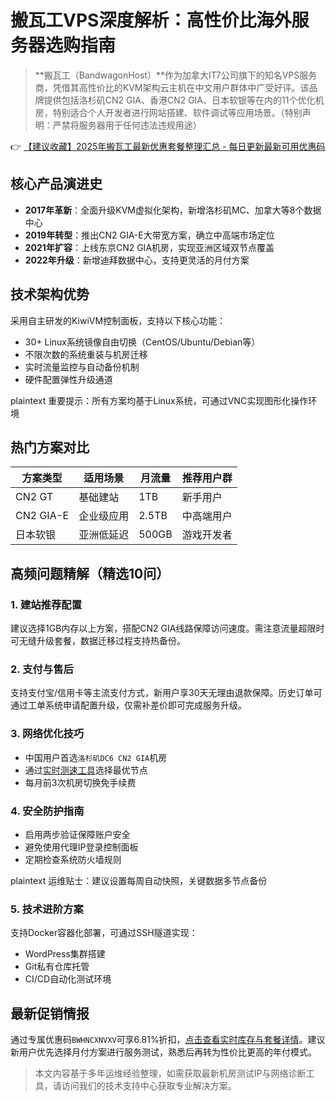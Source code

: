 # 搬瓦工VPS深度解析：高性价比海外服务器选购指南

> **搬瓦工（BandwagonHost）**作为加拿大IT7公司旗下的知名VPS服务商，凭借其高性价比的KVM架构云主机在中文用户群体中广受好评。该品牌提供包括洛杉矶CN2 GIA、香港CN2 GIA、日本软银等在内的11个优化机房，特别适合个人开发者进行网站搭建、软件调试等应用场景。（特别声明：严禁将服务器用于任何违法违规用途）

👉 [【建议收藏】2025年搬瓦工最新优惠套餐整理汇总 - 每日更新最新可用优惠码](https://bit.ly/banwagon)

## 核心产品演进史
- **2017年革新**：全面升级KVM虚拟化架构，新增洛杉矶MC、加拿大等8个数据中心
- **2019年转型**：推出CN2 GIA-E大带宽方案，确立中高端市场定位
- **2021年扩容**：上线东京CN2 GIA机房，实现亚洲区域双节点覆盖
- **2022年升级**：新增迪拜数据中心，支持更灵活的月付方案

## 技术架构优势
采用自主研发的KiwiVM控制面板，支持以下核心功能：
- 30+ Linux系统镜像自由切换（CentOS/Ubuntu/Debian等）
- 不限次数的系统重装与机房迁移
- 实时流量监控与自动备份机制
- 硬件配置弹性升级通道

plaintext
重要提示：所有方案均基于Linux系统，可通过VNC实现图形化操作环境

## 热门方案对比
| 方案类型      | 适用场景       | 月流量    | 推荐用户群   |
|---------------|----------------|-----------|-------------|
| CN2 GT        | 基础建站       | 1TB       | 新手用户     |
| CN2 GIA-E     | 企业级应用     | 2.5TB     | 中高端用户   |
| 日本软银      | 亚洲低延迟     | 500GB     | 游戏开发者   |

## 高频问题精解（精选10问）

### 1. 建站推荐配置
建议选择1GB内存以上方案，搭配CN2 GIA线路保障访问速度。需注意流量超限时可无缝升级套餐，数据迁移过程支持热备份。

### 2. 支付与售后
支持支付宝/信用卡等主流支付方式，新用户享30天无理由退款保障。历史订单可通过工单系统申请配置升级，仅需补差价即可完成服务升级。

### 3. 网络优化技巧
- 中国用户首选`洛杉矶DC6 CN2 GIA`机房
- 通过[实时测速工具](https://bit.ly/banwagon)选择最优节点
- 每月前3次机房切换免手续费

### 4. 安全防护指南
- 启用两步验证保障账户安全
- 避免使用代理IP登录控制面板
- 定期检查系统防火墙规则

plaintext
运维贴士：建议设置每周自动快照，关键数据多节点备份

### 5. 技术进阶方案
支持Docker容器化部署，可通过SSH隧道实现：
- WordPress集群搭建
- Git私有仓库托管
- CI/CD自动化测试环境

## 最新促销情报
通过专属优惠码`BWHNCXNVXV`可享6.81%折扣，[点击查看实时库存与套餐详情](https://bit.ly/banwagon)。建议新用户优先选择月付方案进行服务测试，熟悉后再转为性价比更高的年付模式。

> 本文内容基于多年运维经验整理，如需获取最新机房测试IP与网络诊断工具，请访问我们的技术支持中心获取专业解决方案。